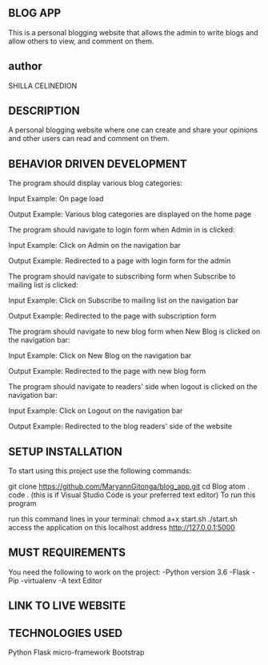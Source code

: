 ## BLOG APP

This is a personal blogging website that allows the admin to write blogs and allow others to view, and comment on them.

## author

SHILLA CELINEDION

## DESCRIPTION

A personal blogging website where one can create and share your opinions and other users can read and comment on them.

## BEHAVIOR DRIVEN DEVELOPMENT

The program should display various blog categories:

Input Example: On page load

Output Example: Various blog categories are displayed on the home page

The program should navigate to login form when Admin in is clicked:

Input Example: Click on Admin on the navigation bar

Output Example: Redirected to a page with login form for the admin

The program should navigate to subscribing form when Subscribe to mailing list is clicked:

Input Example: Click on Subscribe to mailing list on the navigation bar

Output Example: Redirected to the page with subscription form

The program should navigate to new blog form when New Blog is clicked on the navigation bar:

Input Example: Click on New Blog on the navigation bar

Output Example: Redirected to the page with new blog form

The program should navigate to readers' side when logout is clicked on the navigation bar:

Input Example: Click on Logout on the navigation bar

Output Example: Redirected to the blog readers' side of the website

## SETUP INSTALLATION

To start using this project use the following commands:

git clone https://github.com/MaryannGitonga/blog_app.git
cd Blog
atom .
code . (this is if Visual Studio Code is your preferred text editor)
To run this program

run this command lines in your terminal:
chmod a+x start.sh
./start.sh
access the application on this localhost address http://127.0.0.1:5000

## MUST REQUIREMENTS

 You need the following to work on the project: -Python version 3.6 -Flask -Pip -virtualenv -A text Editor

## LINK TO LIVE WEBSITE


## TECHNOLOGIES USED

Python
Flask micro-framework
Bootstrap
